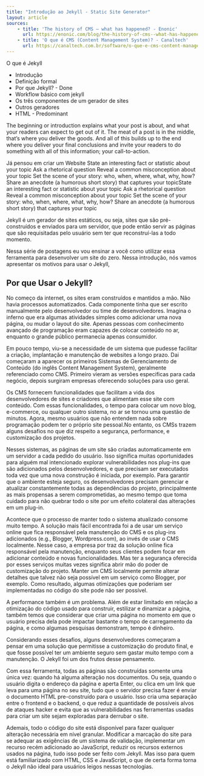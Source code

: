 ```yaml
---
title: "Introdução ao Jekyll - Static Site Generator"
layout: article
sources:
	- title: 'The history of CMS – what has happened? - Enonic'
	  url: https://enonic.com/blog/the-history-of-cms--what-has-happened 
	- title: 'O que é CMS (Content Management System)? - Canaltech'
	  url: https://canaltech.com.br/software/o-que-e-cms-content-management-system/
---
```

O que é Jekyll
- Introdução
- Definição formal
- Por que Jekyll? - Done
- Workflow básico com jekyll
- Os três componentes de um gerador de sites
- Outros geradores
- HTML - Predominant

The beginning or introduction explains what your post is about, and what your readers can expect to get out of it. The meat of a post is in the middle, that’s where you deliver the goods. And all of this builds up to the end where you deliver your final conclusions and invite your readers to do something with all of this information; your call-to-action.

Já pensou em criar um Website 
State an interesting fact or statistic about your topic
Ask a rhetorical question
Reveal a common misconception about your topic
Set the scene of your story: who, when, where, what, why, how?
Share an anecdote (a humorous short story) that captures your topicState an interesting fact or statistic about your topic
Ask a rhetorical question
Reveal a common misconception about your topic
Set the scene of your story: who, when, where, what, why, how?
Share an anecdote (a humorous short story) that captures your topic

Jekyll é um gerador de sites estáticos, ou seja, sites que são pré-construídos e enviados para um servidor, que pode então servir as páginas que são requisitadas pelo usuário sem ter que reconstruí-las a todo momento. 

Nessa série de postagens eu vou ensinar a você como utilizar essa ferramenta para desenvolver um site do zero. Nessa introdução, nós vamos apresentar os motivos para usar o Jekyll,

## Por que Usar o Jekyll?

No começo da internet, os sites eram construídos e mantidos a mão. Não havia processos automatizados. Cada componente tinha que ser escrito manualmente pelo desenvolvedor ou time de desenvolvedores. Imagina o inferno que era algumas atividades simples como adicionar uma nova página, ou mudar o layout do site. Apenas pessoas com conhecimento avançado de programação eram capazes de colocar conteúdo no ar, enquanto o grande público permanecia apenas consumidor.

Em pouco tempo, viu-se a necessidade de um sistema que pudesse facilitar a criação, implantação e manutenção de websites a longo prazo. Dai começaram a aparecer os primeiros Sistemas de Gerenciamento de Conteúdo (do inglês Content Management System), geralmente referenciado como CMS. Primeiro vieram as versões especificas para cada negócio, depois surgiram empresas oferecendo soluções para uso geral. 

Os CMS fornecem funcionalidades que facilitam a vida dos desenvolvedores de sites e criadores que alimentam esse site com conteúdo. Com essas funcionalidades, o tempo para colocar um novo blog, e-commerce, ou qualquer outro sistema, no ar se tornou uma questão de minutos. Agora, mesmo usuários que não entendem nada sobre programação podem ter o próprio site pessoal.No entanto, os CMSs trazem alguns desafios no que diz respeito a segurança, performance, e customização dos projetos. 

Nesses sistemas, as páginas de um site são criadas automaticamente em um servidor a cada pedido do usuário. Isso significa muitas oportunidades para alguém mal intencionado explorar vulnerabilidades nos plug-ins que são adicionados pelos desenvolvedores, e que precisam ser executados toda vez que uma nova construção é iniciada, por exemplo. Para garantir que o ambiente esteja seguro, os desenvolvedores precisam gerenciar e atualizar constantemente todas as dependências do projeto, principalmente as mais propensas a serem comprometidas, ao mesmo tempo que toma cuidado para não quebrar todo o site por um efeito colateral das alterações em um plug-in. 

Acontece que o processo de manter todo o sistema atualizado consome muito tempo. A solução mais fácil encontrada foi a de usar um serviço online que fica responsável pela manutenção do CMS e os plug-ins adicionados (e.g., Blogger, Wordpress.com), ao invés de usar o CMS localmente. Nesse caso, a empresa por traz da solução online fica responsável pela manutenção, enquanto seus clientes podem focar em adicionar conteúdo e novas funcionalidades. Mas ter a segurança oferecida por esses serviços muitas vezes significa abrir mão do poder de customização do projeto. Manter um CMS localmente permite alterar detalhes que talvez não seja possível em um serviço como Blogger, por exemplo. Como resultado, algumas otimizações que poderiam ser implementadas no código do site pode não ser possível.

A performance também é um problema. Além de estar limitado em relação a otimização do código usado para construir, estilizar e dinamizar a página, também temos que considerar que criar uma página no momento em que o usuário precisa dela pode impactar bastante o tempo de carregamento da página, e como algumas pesquisas demonstram, tempo é dinheiro.

Considerando esses desafios, alguns desenvolvedores começaram a pensar em uma solução que permitisse a customização do produto final, e que fosse possível ter um ambiente seguro sem gastar muito tempo com a manutenção. O Jekyll foi um dos frutos desse pensamento. 

Com essa ferramenta, todas as páginas são construídas somente uma única vez: quando há alguma alteração nos documentos. Ou seja, quando o usuário digita o endereço da página e aperta Enter, ou clica em um link que leva para uma página no seu site, tudo que o servidor precisa fazer é enviar o documento HTML pre-construído para o usuário. Isso cria uma separação entre o frontend e o backend, o que reduz a quantidade de possíveis alvos de ataques hacker e evita que as vulnerabilidades nas ferramentas usadas para criar um site sejam exploradas para derrubar o site. 

Ademais, todo o código do site está disponível para fazer qualquer alteração necessária em nível granular. Modificar a marcação do site para se adequar as exigências de um sistema de validação, implementar um recurso recém adicionado ao JavaScript, reduzir os recursos externos usados na página, tudo isso pode ser feito com Jekyll. Mas isso para quem está familiarizado com HTML, CSS e JavaScript, o que de certa forma torna o Jekyll não ideal para usuários leigos nessas tecnologias.













